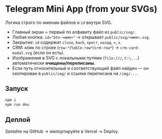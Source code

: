 
# Telegram Mini App (from your SVGs)

Логика строго по именам файлов и `id` внутри SVG.

- Главный экран = первый по алфавиту файл из `public/svg/`.
- Любая кнопка: `id="btn-<имя>"` → открывает `public/svg/<имя>.svg`.
- Закрытие: `id` содержит `close`, `back`, `крест`, `назад`, `×`, `x`.
- CRM: клик по строке (`row-*`/`table-row*`/`crm-row*`) → `crm-card-modal.svg` (если он есть).
- Изображения в SVG с локальными путями (`file:///`, `C:\...`) автоматически **очищены/переписаны**.
- Если путь относительный и соответствующий файл найден — он скопирован в `public/img/` и ссылка переписана на `/img/...`.

## Запуск
```bash
npm i
npm run dev
```

## Деплой
Залейте на GitHub → импортируйте в Vercel → Deploy.
